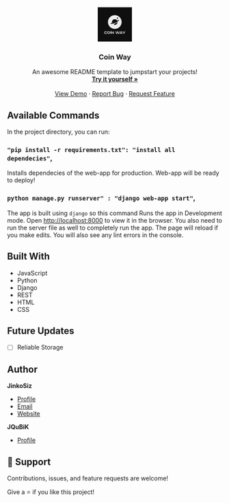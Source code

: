 <!-- Improved compatibility of back to top link: See: https://github.com/othneildrew/Best-README-Template/pull/73 -->
<a name="readme-top"></a>
<!--
*** Thanks for checking out the Best-README-Template. If you have a suggestion
*** that would make this better, please fork the repo and create a pull request
*** or simply open an issue with the tag "enhancement".
*** Don't forget to give the project a star!
*** Thanks again! Now go create something AMAZING! :D
-->



<!-- PROJECT SHIELDS -->
<!--
*** I'm using markdown "reference style" links for readability.
*** Reference links are enclosed in brackets [ ] instead of parentheses ( ).
*** See the bottom of this document for the declaration of the reference variables
*** for contributors-url, forks-url, etc. This is an optional, concise syntax you may use.
*** https://www.markdownguide.org/basic-syntax/#reference-style-links
-->

<!-- PROJECT LOGO -->
<br />
<div align="center">
  <a href="https://github.com/JinkoSiz/Coin-Way">
    <img src="static/images/CoinWaylogo.jfif" alt="Logo" width="80" height="80">
  </a>

  <h3 align="center">Coin Way</h3>

  <p align="center">
    An awesome README template to jumpstart your projects!
    <br />
    <a href="https://web.telegram.org/k/#@Coin_Waybot"><strong>Try it yourself »</strong></a>
    <br />
    <br />
    <a href="https://github.com/JinkoSiz/Coin-Way">View Demo</a>
    ·
    <a href="https://github.com/JinkoSiz/Coin-Way/issues/new?labels=bug&template=bug-report---.md">Report Bug</a>
    ·
    <a href="https://github.com/JinkoSiz/Coin-Way/issues/new?labels=enhancement&template=feature-request---.md">Request Feature</a>
  </p>
</div>

## Available Commands

In the project directory, you can run:

### `"pip install -r requirements.txt": "install all dependecies"`,

Installs dependecies of the web-app for production. Web-app will be ready to deploy!

### `python manage.py runserver" : "django web-app start"`,

The app is built using `django` so this command Runs the app in Development mode. Open [http://localhost:8000](http://localhost:8000) to view it in the browser. You also need to run the server file as well to completely run the app. The page will reload if you make edits.
You will also see any lint errors in the console.

## Built With

- JavaScript
- Python
- Django
- REST
- HTML
- CSS

## Future Updates

- [ ] Reliable Storage

## Author

**JinkoSiz**

- [Profile](https://github.com/JinkoSiz "JinkoSiz")
- [Email](mailto:zakhar.sotnichenko@mail.ru?subject=Hi "Hi!")
- [Website](http://jinkosiz.pythonanywhere.com "Welcome")

**JQuBiK**

- [Profile](https://github.com/JQuBiK "JQuBiK")

## 🤝 Support

Contributions, issues, and feature requests are welcome!

Give a ⭐️ if you like this project!

<!-- MARKDOWN LINKS & IMAGES -->
<!-- https://www.markdownguide.org/basic-syntax/#reference-style-links -->
[contributors-shield]: https://img.shields.io/github/contributors/othneildrew/Best-README-Template.svg?style=for-the-badge
[contributors-url]: https://github.com/JinkoSiz/Coin-Way/graphs/contributors
[forks-shield]: https://img.shields.io/github/forks/othneildrew/Best-README-Template.svg?style=for-the-badge
[forks-url]: https://github.com/othneildrew/Best-README-Template/network/members
[stars-shield]: https://img.shields.io/github/stars/othneildrew/Best-README-Template.svg?style=for-the-badge
[stars-url]: https://github.com/othneildrew/Best-README-Template/stargazers
[issues-shield]: https://img.shields.io/github/issues/othneildrew/Best-README-Template.svg?style=for-the-badge
[issues-url]: https://github.com/othneildrew/Best-README-Template/issues
[license-shield]: https://img.shields.io/github/license/othneildrew/Best-README-Template.svg?style=for-the-badge
[license-url]: https://github.com/othneildrew/Best-README-Template/blob/master/LICENSE.txt
[linkedin-shield]: https://img.shields.io/badge/-LinkedIn-black.svg?style=for-the-badge&logo=linkedin&colorB=555
[linkedin-url]: https://linkedin.com/in/othneildrew
[product-screenshot]: images/screenshot.png
[Next.js]: https://img.shields.io/badge/next.js-000000?style=for-the-badge&logo=nextdotjs&logoColor=white
[Next-url]: https://nextjs.org/
[React.js]: https://img.shields.io/badge/React-20232A?style=for-the-badge&logo=react&logoColor=61DAFB
[React-url]: https://reactjs.org/
[Vue.js]: https://img.shields.io/badge/Vue.js-35495E?style=for-the-badge&logo=vuedotjs&logoColor=4FC08D
[Vue-url]: https://vuejs.org/
[Angular.io]: https://img.shields.io/badge/Angular-DD0031?style=for-the-badge&logo=angular&logoColor=white
[Angular-url]: https://angular.io/
[Svelte.dev]: https://img.shields.io/badge/Svelte-4A4A55?style=for-the-badge&logo=svelte&logoColor=FF3E00
[Svelte-url]: https://svelte.dev/
[Laravel.com]: https://img.shields.io/badge/Laravel-FF2D20?style=for-the-badge&logo=laravel&logoColor=white
[Laravel-url]: https://laravel.com
[Bootstrap.com]: https://img.shields.io/badge/Bootstrap-563D7C?style=for-the-badge&logo=bootstrap&logoColor=white
[Bootstrap-url]: https://getbootstrap.com
[JQuery.com]: https://img.shields.io/badge/jQuery-0769AD?style=for-the-badge&logo=jquery&logoColor=white
[JQuery-url]: https://jquery.com 
